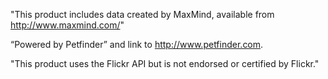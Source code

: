 "This product includes data created by MaxMind, available from
http://www.maxmind.com/"

“Powered by Petfinder” and link to http://www.petfinder.com.

"This product uses the Flickr API but is not endorsed or certified by Flickr."
